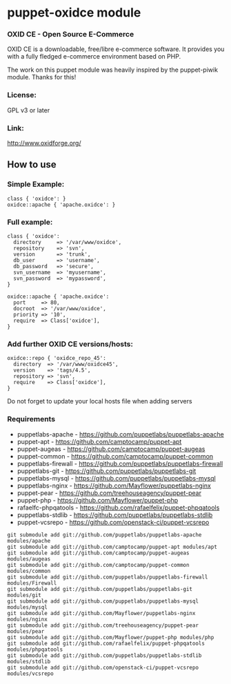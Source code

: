puppet-oxidce module
============

### OXID CE - Open Source E-Commerce

OXID CE is a downloadable, free/libre e-commerce software. It provides you with a fully fledged e-commerce environment based on PHP.

The work on this puppet module was heavily inspired by the puppet-piwik module. Thanks for this!

### License: 
GPL v3 or later

### Link: 
http://www.oxidforge.org/

## How to use

### Simple Example:
```
class { 'oxidce': }
oxidce::apache { 'apache.oxidce': }
```

### Full example:
```
class { 'oxidce':
  directory     => '/var/www/oxidce',
  repository    => 'svn',
  version       => 'trunk',
  db_user       => 'username',
  db_password   => 'secure',
  svn_username  => 'myusername',
  svn_password  => 'mypassword',
}

oxidce::apache { 'apache.oxidce':
  port     => 80,
  docroot  => '/var/www/oxidce',
  priority => '10',
  require  => Class['oxidce'],
}

```

### Add further OXID CE versions/hosts:
```
oxidce::repo { 'oxidce_repo_45':
  directory  => '/var/www/oxidce45',
  version    => 'tags/4.5',
  repository => 'svn',
  require    => Class['oxidce'],
}

```

Do not forget to update your local hosts file when adding servers

### Requirements
* puppetlabs-apache - https://github.com/puppetlabs/puppetlabs-apache 
* puppet-apt - https://github.com/camptocamp/puppet-apt
* puppet-augeas - https://github.com/camptocamp/puppet-augeas
* puppet-common - https://github.com/camptocamp/puppet-common
* puppetlabs-firewall - https://github.com/puppetlabs/puppetlabs-firewall
* puppetlabs-git - https://github.com/puppetlabs/puppetlabs-git
* puppetlabs-mysql - https://github.com/puppetlabs/puppetlabs-mysql
* puppetlabs-nginx - https://github.com/Mayflower/puppetlabs-nginx
* puppet-pear - https://github.com/treehouseagency/puppet-pear
* puppet-php - https://github.com/Mayflower/puppet-php
* rafaelfc-phpqatools - https://github.com/rafaelfelix/puppet-phpqatools
* puppetlabs-stdlib - https://github.com/puppetlabs/puppetlabs-stdlib
* puppet-vcsrepo - https://github.com/openstack-ci/puppet-vcsrepo 

```
git submodule add git://github.com/puppetlabs/puppetlabs-apache modules/apache
git submodule add git://github.com/camptocamp/puppet-apt modules/apt
git submodule add git://github.com/camptocamp/puppet-augeas modules/augeas
git submodule add git://github.com/camptocamp/puppet-common modules/common
git submodule add git://github.com/puppetlabs/puppetlabs-firewall modules/Firewall
git submodule add git://github.com/puppetlabs/puppetlabs-git modules/git
git submodule add git://github.com/puppetlabs/puppetlabs-mysql modules/mysql
git submodule add git://github.com/Mayflower/puppetlabs-nginx modules/nginx
git submodule add git://github.com/treehouseagency/puppet-pear modules/pear
git submodule add git://github.com/Mayflower/puppet-php modules/php
git submodule add git://github.com/rafaelfelix/puppet-phpqatools modules/phpqatools
git submodule add git://github.com/puppetlabs/puppetlabs-stdlib modules/stdlib
git submodule add git://github.com/openstack-ci/puppet-vcsrepo modules/vcsrepo
```

